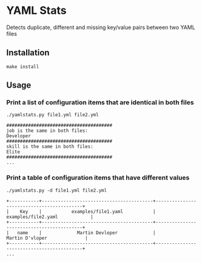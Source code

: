 # YAML Stats

Detects duplicate, different and missing key/value pairs between two YAML files

## Installation

`make install`

## Usage

### Print a list of configuration items that are identical in both files

```./yamlstats.py file1.yml file2.yml```

```
#######################################
job is the same in both files:
Developer
#######################################
skill is the same in both files:
Elite
#######################################
...
```

### Print a table of configuration items that have different values

```./yamlstats.py -d file1.yml file2.yml```

```
+-----------+-----------------------------------------+-------------------------------------------+
|    Key    |           examples/file1.yaml           |            examples/file2.yaml            |
+-----------+-----------------------------------------+-------------------------------------------+
|   name    |             Martin Devloper             |              Martin D'vloper              |
+-----------+-----------------------------------------+-------------------------------------------+
...
```
